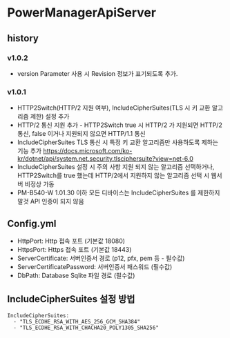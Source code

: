 # PowerManagerApiServer

## history

### v1.0.2

* version Parameter 사용 시 Revision 정보가 표기되도록 추가.

### v1.0.1

* HTTP2Switch(HTTP/2 지원 여부), IncludeCipherSuites(TLS 시 키 교환 알고리즘 제한) 설정 추가
* HTTP/2 통신 지원 추가 - HTTP2Switch true 시 HTTP/2 가 지원되면 HTTP/2 통신, false 이거나 지원되지 않으면 HTTP/1.1 통신
* IncludeCipherSuites TLS 통신 시 특정 키 교환 알고리즘만 사용하도록 제하는 기능 추가 https://docs.microsoft.com/ko-kr/dotnet/api/system.net.security.tlsciphersuite?view=net-6.0
* IncludeCipherSuites 설정 시 주의 사항 지원 되지 않는 알고리즘 선택하거나, HTTP2Switch를 true 했는데 HTTP/2에서 지원하지 않는 알고리즘 선택 시 웹서버 비정상 가동
* PM-B540-W 1.01.30 이하 모든 디바이스는 IncludeCipherSuites 를 제한하지 말것 API 인증이 되지 않음

## Config.yml

* HttpPort: Http 접속 포트 (기본값 18080)
* HttpsPort: Https 접속 포트 (기본값 18443)
* ServerCertificate: 서버인증서 경로 (p12, pfx, pem 등 - 필수값)
* ServerCertificatePassword: 서버인증서 패스워드 (필수값)
* DbPath: Database Sqlite 파일 경로 (필수값)

## IncludeCipherSuites 설정 방법
```
IncludeCipherSuites:
  - "TLS_ECDHE_RSA_WITH_AES_256_GCM_SHA384"
  - "TLS_ECDHE_RSA_WITH_CHACHA20_POLY1305_SHA256"
```